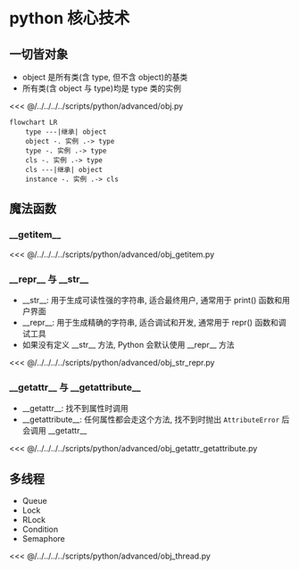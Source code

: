 # python 核心技术

## 一切皆对象

- object 是所有类(含 type, 但不含 object)的基类
- 所有类(含 object 与 type)均是 type 类的实例

<<< @/../../../../scripts/python/advanced/obj.py

```mermaid
flowchart LR
    type ---|继承| object
    object -. 实例 .-> type
    type -. 实例 .-> type
    cls -. 实例 .-> type
    cls ---|继承| object
    instance -. 实例 .-> cls
```

## 魔法函数

### \_\_getitem__

<<< @/../../../../scripts/python/advanced/obj_getitem.py

### \_\_repr__ 与 \_\_str__

- \_\_str__: 用于生成可读性强的字符串, 适合最终用户, 通常用于 print() 函数和用户界面
- \_\_repr__: 用于生成精确的字符串, 适合调试和开发, 通常用于 repr() 函数和调试工具
- 如果没有定义 \_\_str__ 方法, Python 会默认使用 \_\_repr__ 方法

<<< @/../../../../scripts/python/advanced/obj_str_repr.py

### \_\_getattr__ 与 \_\_getattribute__

- \_\_getattr__: 找不到属性时调用
- \_\_getattribute__: 任何属性都会走这个方法, 找不到时抛出 `AttributeError` 后会调用 \_\_getattr__

<<< @/../../../../scripts/python/advanced/obj_getattr_getattribute.py

## 多线程

- Queue
- Lock
- RLock
- Condition
- Semaphore

<<< @/../../../../scripts/python/advanced/obj_thread.py
